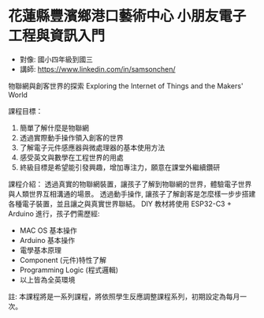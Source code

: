 # 花蓮縣豐濱鄉港口藝術中心 小朋友電子工程與資訊入門
* 對像: 國小四年級到國三
* 講師: https://www.linkedin.com/in/samsonchen/

物聯網與創客世界的探索
Exploring the Internet of Things and the Makers' World

課程目標：
1. 簡單了解什麼是物聯網
2. 透過實際動手操作領入創客的世界
3. 了解電子元件感應器與微處理器的基本使用方法
4. 感受英文與數學在工程世界的用處
5. 終級目標是希望能引發興趣，增加專注力，願意在課堂外繼續鑽研

課程介紹：
透過真實的物聯網裝置，讓孩子了解到物聯網的世界，體驗電子世界與人類世界互相溝通的場景。
透過動手操作, 讓孩子了解創客是怎麼樣一步步搭建各種電子裝置，並且讓之與真實世界聯結。
DIY 教材將使用 ESP32-C3 + Arduino 進行，孩子們需歷經:

- MAC OS 基本操作
- Arduino 基本操作
- 電學基本原理
- Component (元件)特性了解
- Programming Logic (程式邏輯)
- 以上皆為全英環境

註: 本課程將是一系列課程，將依照學生反應調整課程系列，初期設定為每月一次。

